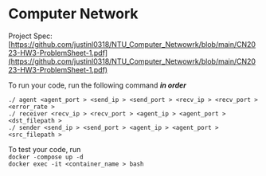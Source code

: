# Computer Network

Project Spec: [https://github.com/justinl0318/NTU_Computer_Netwowrk/blob/main/CN2023-HW3-ProblemSheet-1.pdf](https://github.com/justinl0318/NTU_Computer_Netwowrk/blob/main/CN2023-HW3-ProblemSheet-1.pdf)

To run your code, run the following command ***in order***  

`./ agent <agent_port > <send_ip > <send_port > <recv_ip > <recv_port > <error_rate >`  
`./ receiver <recv_ip > <recv_port > <agent_ip > <agent_port > <dst_filepath >`  
`./ sender <send_ip > <send_port > <agent_ip > <agent_port > <src_filepath >`

To test your code, run   
`docker -compose up -d`  
`docker exec -it <container_name > bash`

